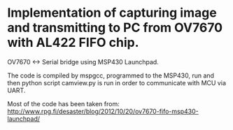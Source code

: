 Implementation of capturing image and transmitting to PC from OV7670 with
AL422 FIFO chip.
============================================================================

OV7670 <-> Serial bridge using MSP430 Launchpad.

The code is compiled by mspgcc, programmed to the MSP430, run and then
python script camview.py is run in order to communicate with MCU via UART.

Most of the code has been taken from:
http://www.rpg.fi/desaster/blog/2012/10/20/ov7670-fifo-msp430-launchpad/
